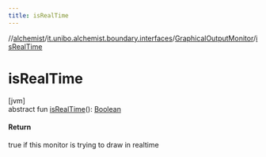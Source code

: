 ```yaml
---
title: isRealTime
---
```

//[alchemist](../../../index.html)/[it.unibo.alchemist.boundary.interfaces](../index.html)/[GraphicalOutputMonitor](index.html)/[isRealTime](is-real-time.html)



# isRealTime



[jvm]\
abstract fun [isRealTime](is-real-time.html)(): [Boolean](https://kotlinlang.org/api/latest/jvm/stdlib/kotlin/-boolean/index.html)



#### Return



true if this monitor is trying to draw in realtime




